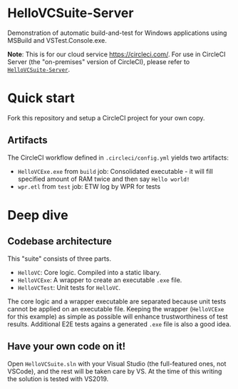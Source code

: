 # HelloVCSuite-Server

Demonstration of automatic build-and-test for Windows applications using MSBuild and VSTest.Console.exe.

**Note**: This is for our cloud service https://circleci.com/. For use in CircleCI Server (the "on-premises" version of CircleCI), please refer to [`HelloVCSuite-Server`](https://github.com/CircleCI-Public/HelloVCSuite-Server).

# Quick start

Fork this repository and setup a CircleCI project for your own copy.

## Artifacts

The CircleCI workflow defined in `.circleci/config.yml` yields two artifacts:

* `HelloVCExe.exe` from `build` job: Consolidated executable - it will fill specified amount of RAM twice and then say `Hello world!`
* `wpr.etl` from `test` job: ETW log by WPR for tests

# Deep dive

## Codebase architecture

This "suite" consists of three parts.

* `HelloVC`: Core logic. Compiled into a static libary.
* `HelloVCExe`: A wrapper to create an executable `.exe` file.
* `HelloVCTest`: Unit tests for `HelloVC`.

The core logic and a wrapper executable are separated because unit tests cannot be applied on an executable file. Keeping the wrapper (`HelloVCExe` for this example) as simple as possible will enhance trustworthiness of test results. Additional E2E tests agains a generated `.exe` file is also a good idea.

## Have your own code on it!

Open `HelloVCSuite.sln` with your Visual Studio (the full-featured ones, not VSCode), and the rest will be taken care by VS. At the time of this writing the solution is tested with VS2019.
